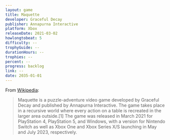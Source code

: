```yaml
---
layout: game
title: Maquette
developer: Graceful Decay
publisher: Annapurna Interactive
platform: Xbox
releaseDate: 2021-03-02
howlongtobeat: 5
difficulty: --
trophyGuide: --
durationHours: --
trophies: --
percent: --
progress: backlog
link: --
date: 2035-01-01
---
```


From [Wikipedia](https://en.wikipedia.org/wiki/Maquette_(video_game)):

> Maquette is a puzzle-adventure video game developed by Graceful Decay and published by Annapurna Interactive. The game takes place in a recursive world where every action on a table is recreated in the larger area outside.[1] The game was released in March 2021 for PlayStation 4, PlayStation 5, and Windows, with a version for Nintendo Switch as well as Xbox One and Xbox Series X/S launching in May and July 2023, respectively.
